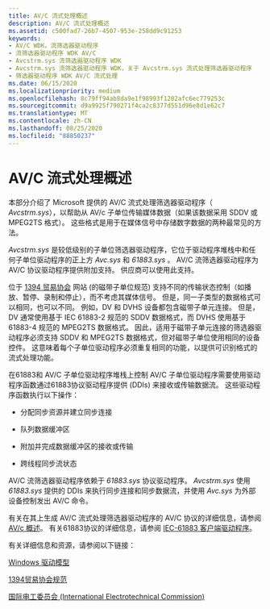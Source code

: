 ```yaml
---
title: AV/C 流式处理概述
description: AV/C 流式处理概述
ms.assetid: c500fad7-26b7-4507-953e-258dd9c91253
keywords:
- AV/C WDK，流筛选器驱动程序
- 流筛选器驱动程序 WDK AV/C
- Avcstrm.sys 流筛选器驱动程序 WDK
- Avcstrm.sys 流筛选器驱动程序 WDK，关于 Avcstrm.sys 流式处理筛选器驱动程序
- 筛选器驱动程序 WDK AV/C 流式处理
ms.date: 06/15/2020
ms.localizationpriority: medium
ms.openlocfilehash: 8c79ff94ab8da9e1f98993f1202afc6ec779253c
ms.sourcegitcommit: d9a9925f790271f4ca2c8377d551d96e8d1e62c7
ms.translationtype: MT
ms.contentlocale: zh-CN
ms.lasthandoff: 08/25/2020
ms.locfileid: "88850237"
---
```

# <a name="avc-streaming-overview"></a>AV/C 流式处理概述

本部分介绍了 Microsoft 提供的 AV/C 流式处理筛选器驱动程序（ *Avcstrm.sys*），以帮助从 AV/c 子单位传输媒体数据（如果该数据采用 SDDV 或 MPEG2TS 格式）。 这些格式是用于在媒体信号中存储数字数据的两种最常见的方法。

*Avcstrm.sys* 是较低级别的子单位筛选器驱动程序，它位于驱动程序堆栈中和任何子单位驱动程序的正上方 *Avc.sys* 和 *61883.sys* 。 AV/C 流筛选器驱动程序为 AV/C 协议驱动程序提供附加支持。 供应商可以使用此支持。

位于 [1394 贸易协会](https://1394ta.org/library-2) 网站 (的磁带子单位规范) 支持不同的传输状态控制（如播放、暂停、录制和停止），而不考虑其媒体信号。 但是，同一子类型的数据格式可以相同，也可以不同。 例如，DV 和 DVHS 设备都包含磁带子单元连接。 但是，DV 通常使用基于 IEC 61883-2 规范的 SDDV 数据格式，而 DVHS 使用基于61883-4 规范的 MPEG2TS 数据格式。 因此，适用于磁带子单元连接的筛选器驱动程序必须支持 SDDV 和 MPEG2TS 数据格式，但对磁带子单位使用相同的设备控件。 这意味着每个子单位驱动程序必须重复相同的功能，以提供可识别格式的流式处理功能。

在61883和 AV/C 子单位驱动程序堆栈上控制 AV/C 子单位驱动程序需要使用驱动程序函数通过61883协议驱动程序提供 (DDIs) 来接收或传输数据流。 这些驱动程序函数执行以下操作：

- 分配同步资源并建立同步连接

- 队列数据缓冲区

- 附加并完成数据缓冲区的接收或传输

- 跨线程同步流状态

AV/C 流筛选器驱动程序依赖于 *61883.sys* 协议驱动程序。 *Avcstrm.sys* 使用 *61883.sys* 提供的 DDIs 来执行同步连接和同步数据流，并使用 *Avc.sys* 为外部设备控制发出 AV/C 命令。

有关在其上生成 AV/C 流式处理筛选器驱动程序的 AV/C 协议的详细信息，请参阅 [AV/c 概述](av-c-overview.md)。 有关61883协议的详细信息，请参阅 [IEC-61883 客户端驱动程序](https://docs.microsoft.com/windows-hardware/drivers/ieee/iec-61883-client-drivers)。

有关详细信息和资源，请参阅以下链接：

[Windows 驱动模型](https://docs.microsoft.com/windows-hardware/drivers/kernel/introduction-to-wdm)

[1394贸易协会规范](https://1394ta.org/library-2)

[国际电工委员会 (International Electrotechnical Commission)](https://www.iec.ch/)
